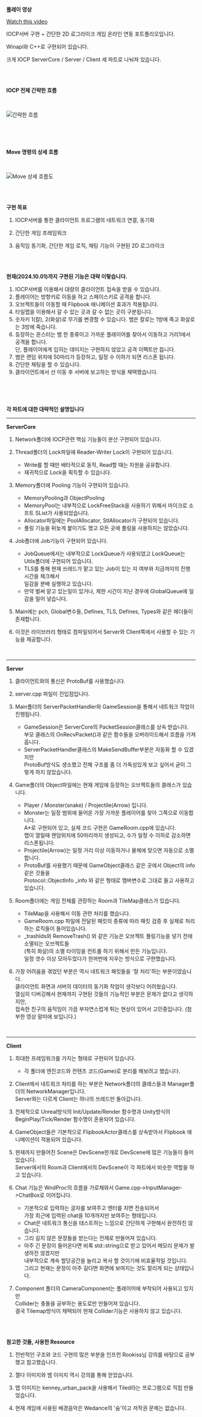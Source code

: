 **플레이 영상**

[Watch this video](https://youtu.be/hjL432mWlBg)

IOCP서버 구현 + 간단한 2D 로그라이크 게임 온라인 연동 포트폴리오입니다.

Winapi와 C++로 구현되어 있습니다.

크게 IOCP ServerCore / Server / Client 세 파트로 나눠져 있습니다.

<br>

<br>

**IOCP 전체 간략한 흐름**

<br>

![간략한 흐름](./IOCP.drawio.png)

<br>

<br>

<br>

**Move 명령의 상세 흐름**

<br>

![Move 상세 흐름도](./IOCP_Move.drawio.png)

<br>

<br>


**구현 목표**

1. IOCP서버를 통한 클라이언트 프로그램의 네트워크 연결, 동기화

2. 간단한 게임 프레임워크

3. 움직임 동기화, 간단한 게임 로직, 채팅 기능이 구현된 2D 로그라이크

<br>
   

<br>

**현재(2024.10.01)까지 구현된 기능은 대략 이렇습니다.**
1. IOCP서버를 이용해서 대량의 클라이언트 접속을 받을 수 있습니다.
2. 플레이어는 방향키로 이동을 하고 스페이스키로 공격을 합니다.
3. 오브젝트들이 이동할 때 Flipbook 애니메이션 효과가 적용됩니다.
4. 타일맵을 이용해서 갈 수 있는 곳과 갈 수 없는 곳이 구분됩니다.
5. 숫자키 1(칼), 2(화살)로 무기를 변경할 수 있습니다. 뱀은 칼로는 1방에 죽고 화살로는 3방에 죽습니다.
6. 등장하는 몬스터는 뱀 한 종류이고 가까운 플레이어를 찾아서 이동하고 거리1에서 공격을 합니다.  
   단, 플레이어에게 입히는 데미지는 구현하지 않았고 공격 이펙트만 뜹니다.
7. 뱀은 랜덤 위치에 50마리가 등장하고, 일정 수 이하가 되면 리스폰 됩니다.
8. 간단한 채팅을 할 수 있습니다.
9. 클라이언트에서 선 이동 후 서버에 보고하는 방식을 채택했습니다.

<br>
<br>
<br>


**각 파트에 대한 대략적인 설명입니다**

***
**ServerCore**

1. Network폴더에 IOCP관련 핵심 기능들이 분산 구현되어 있습니다.

2. Thread폴더의 Lock파일에 Reader-Writer Lock이 구현되어 있습니다.
   * Write를 할 때만 배타적으로 동작, Read할 때는 자원을 공유합니다.
   * 재귀적으로 Lock을 획득할 수 있습니다.

3. Memory폴더에 Pooling 기능이 구현되어 있습니다.
   * MemoryPooling과 ObjectPooling
   * MemoryPool는 내부적으로 LockFreeStack을 사용하기 위해서 마이크로 소프트 SList가 사용되었습니다.
   * Allocator파일에는 PoolAllocator, StlAllocator가 구현되어 있습니다.
   * 풀링 기능을 뒤늦게 붙이기도 했고 모든 곳에 풀링을 사용하지는 않았습니다.

4. Job폴더에 Job기능이 구현되어 있습니다.
   * JobQueue에서는 내부적으로 LockQueue가 사용되었고 LockQueue는 Utils폴더에 구현되어 있습니다.
   * TLS를 통해 현재 쓰레드가 맡고 있는 Job이 있는 지 여부와 지금까지의 진행 시간을 체크해서  
     일감을 분배 실행하고 있습니다.
   * 만약 벌써 맡고 있는일이 있거나, 제한 시간이 지난 경우에 GlobalQueue에 일감을 밀어 넣습니다.
  
5. Main에는 pch, Global변수들, Defines, TLS, Defines, Types와 같은 헤더들이 존재합니다.

6. 이것은 라이브러리 형태로 컴파일되어서 Server와 Client쪽에서 사용할 수 있는 기능을 제공합니다.

<br>

***

**Server**

1. 클라이언트와의 통신은 ProtoBuf를 사용했습니다.

2. server.cpp 파일이 진입점입니다.

3. Main폴더의 ServerPacketHandler와 GameSession을 통해서 네트워크 작업이 진행됩니다.
   * GameSession은 ServerCore의 PacketSession클래스를 상속 받습니다.  
     부모 클래스의 OnRecvPacket()과 같은 함수들을 오버라이드해서 흐름을 가져옵니다.
   * ServerPacketHandler클래스의 MakeSendBuffer부분은 자동화 할 수 있겠지만  
     ProtoBuf방식도 생소했고 전체 구조를 좀 더 가독성있게 보고 싶어서 굳이 그렇게 하지 않았습니다.

4. Game폴더의 Object파일에는 현재 게임에 등장하는 오브젝트들의 클래스가 있습니다.
   * Player / Monster(snake) / Projectile(Arrow) 입니다.
   * Monster는 일정 범위에 들어온 가장 가까운 플레이어를 찾아 그쪽으로 이동합니다.  
     A*로 구현되어 있고, 실제 코드 구현은 GameRoom.cpp에 있습니다.  
     맵이 열릴때 랜덤위치에 50마리까지 생성되고, 수가 일정 수 이하로 감소하면 리스폰됩니다.
   * Projectile(Arrow)는 일정 거리 이상 이동하거나 물체에 맞으면 자동으로 소멸합니다.
   * ProtoBuf를 사용했기 때문에 GameObject클래스 같은 곳에서 Object의 info같은 것들을  
     Protocol::ObjectInfo _info 와 같은 형태로 멤버변수로 그대로 들고 사용하고 있습니다.

5. Room폴더에는 게임 전체를 관장하는 Room과 TileMap클래스가 있습니다.
   * TileMap을 사용해서 이동 관련 처리를 했습니다.
   * GameRoom.cpp 파일에 전달된 패킷의 종류에 따라 패킷 검증 후 실제로 처리하는 로직들이 들어있습니다.
   * _trashIds와 RemoveTrash() 와 같은 기능은 오브젝트 풀링기능을 넣기 전에 소멸되는 오브젝트들  
     (특히 화살)의 소멸 타이밍을 컨트롤 하기 위해서 만든 기능입니다.  
     일정 갯수 이상 모아두었다가 한꺼번에 지우는 방식으로 구현했습니다.

6. 가장 어려움을 겪었던 부분은 역시 네트워크 패킷들을 '잘 처리'하는 부분이었습니다.  
   클라이언트 화면과 서버의 데이터의 동기화 작업이 생각보다 어려웠습니다.  
   열심히 디버깅해서 현재까지 구현된 것들의 기능적인 부분은 문제가 없다고 생각하지만,  
   접속한 친구의 움직임이 가끔 부자연스럽게 튀는 현상이 있어서 고민중입니다. (첨부한 영상 말미에 보입니다.)



<br>

***

**Client**

1. 최대한 프레임워크를 가지는 형태로 구현되어 있습니다.
   * 각 폴더에 엔진코드와 컨텐츠 코드(Game)로 분리를 해보려고 했습니다.

2. Client에서 네트워크 처리를 하는 부분은 Network폴더의 클래스들과 Manager폴더의 NetworkManager입니다.  
   Server와는 다르게 Client는 하나의 쓰레드만 돌아갑니다.

3. 전체적으로 Unreal방식의 Init/Update/Render 함수명과 Unity방식의 BeginPlay/Tick/Render 함수명이 혼용되어 있습니다.

4. GameObject들은 기본적으로 FlipbookActor클래스를 상속받아서 Flipbook 애니메이션이 적용되어 있습니다.

5. 현재까지 만들어진 Scene은 DevScene한개로 DevScene에 많은 기능들이 들어있습니다.  
   Server에서의 Room과 Client에서의 DevScene이 각 파트에서 비슷한 역할을 하고 있습니다.
   
6. Chat 기능은 WndProc의 흐름을 가로채와서 Game.cpp->InputManager->ChatBox로 이어집니다.
   * 기본적으로 입력하는 글자를 보여주고 엔터를 치면 전송되어서  
     가장 최근에 입력된 chat을 10개까지만 보여주는 형태입니다. 
   * Chat은 네트워크 통신을 테스트하는 느낌으로 간단하게 구현해서 완전하진 않습니다.
   * 그리 길지 않은 문장들을 받는다는 전제로 만들어져 있습니다.
   * 아주 긴 문장이 들어온다면 비록 std::string으로 받고 있어서 메모리 문제가 발생하진 않겠지만  
     내부적으로 계속 할당공간을 늘리고 복사 할 것이기에 비효율적일 것입니다.  
     그리고 현재는 문장이 아주 길다면 화면에 보여지는 것도 잘리게 되는 상태입니다.

7. Component 폴더의 CameraComponent는 플레이어에 부착되어 사용되고 있지만  
   Collider는 충돌을 공부하는 용도로만 만들어져 있습니다.  
   결국 Tilemap방식이 채택되어 현재 Collider기능은 사용하지 않고 있습니다.  

<br>
<br>


**참고한 것들, 사용한 Resource**

1. 전반적인 구조와 코드 구현의 많은 부분을 인프런 Rookiss님 강의를 바탕으로 공부했고 참고했습니다.
   
2. 젤다 이미지와 뱀 이미지 역시 강의를 통해 얻었습니다.

3. 맵 이미지는 kenney_urban_pack을 사용해서 Tiled라는 프로그램으로 직접 만들었습니다.

4. 현재 게임에 사용된 배경음악은 Wedance의 '숨'이고 저작권 문제는 없습니다.


<br>

